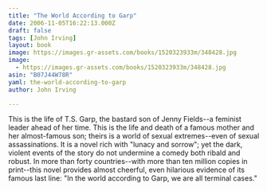 ```yaml
---
title: "The World According to Garp"
date: 2006-11-05T16:22:13.000Z
draft: false
tags: [John Irving]
layout: book
image: https://images.gr-assets.com/books/1520323933m/348428.jpg
image: 
  - https://images.gr-assets.com/books/1520323933m/348428.jpg
asin: "B07J44W78R"
yaml: the-world-according-to-garp
author: John Irving

---
```


This is the life of T.S. Garp, the bastard son of Jenny Fields--a feminist leader ahead of her time. This is the life and death of a famous mother and her almost-famous son; theirs is a world of sexual extremes--even of sexual assassinations. It is a novel rich with "lunacy and sorrow"; yet the dark, violent events of the story do not undermine a comedy both ribald and robust. In more than forty countries--with more than ten million copies in print--this novel provides almost cheerful, even hilarious evidence of its famous last line: "In the world according to Garp, we are all terminal cases."